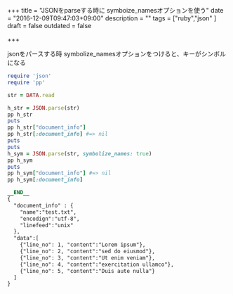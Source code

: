 +++
title = "JSONをparseする時に symboize_namesオプションを使う"
date = "2016-12-09T09:47:03+09:00"
description = ""
tags = ["ruby","json"
]
draft = false
outdated = false

+++

jsonをパースする時 symbolize_namesオプションをつけると、キーがシンボルになる

```rb
require 'json'
require 'pp'

str = DATA.read

h_str = JSON.parse(str)
pp h_str
puts
pp h_str["document_info"]
pp h_str[:document_info] #=> nil
puts
puts
h_sym = JSON.parse(str, symbolize_names: true)
pp h_sym
puts
pp h_sym["document_info"] #=> nil
pp h_sym[:document_info]

__END__
{
  "document_info" : {
    "name":"test.txt",
    "encodign":"utf-8",
    "linefeed":"unix"
  },
  "data":[
    {"line_no": 1, "content":"Lorem ipsum"},
    {"line_no": 2, "content":"sed do eiusmod"},
    {"line_no": 3, "content":"Ut enim veniam"},
    {"line_no": 4, "content":"exercitation ullamco"},
    {"line_no": 5, "content":"Duis aute nulla"}
  ]
}

```

